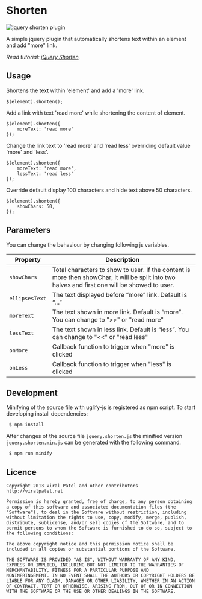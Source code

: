 Shorten
=======

![jquery shorten plugin](http://img.viralpatel.net/2010/12/show-more-link.png "jquery shorten plugin")

A simple jquery plugin that automatically shortens text within an element and add "more" link.

*Read tutorial: [jQuery Shorten](http://viralpatel.net/blogs/dynamically-shortened-text-show-more-link-jquery/).*

Usage
-----
Shortens the text within 'element' and add a 'more' link.

    $(element).shorten();

Add a link with text 'read more' while shortening the content of element.

	$(element).shorten({
		moreText: 'read more'
	});

Change the link text to 'read more' and 'read less' overriding default value 'more' and 'less'.

	$(element).shorten({
		moreText: 'read more',
		lessText: 'read less'
	});

Override default display 100 characters and hide text above 50 characters.

	$(element).shorten({
		showChars: 50,
	});

Parameters
----------
You can change the behaviour by changing following js variables.

| Property       | Description                                                                               |
| -------------- | ----------------------------------------------------------------------------------------- |
| `showChars`     | Total characters to show to user. If the content is more then showChar, it will be split into two halves and first one will be showed to user.                                                                                  |
| `ellipsesText` | The text displayed before “more” link. Default is “…”                                     |
| `moreText`     | The text shown in more link. Default is “more”. You can change to ">>" or "read more"     |
| `lessText`     | The text shown in less link. Default is “less”. You can change to "<<" or "read less"     |
| `onMore`       | Callback function to trigger when "more" is clicked                                       |
| `onLess`       | Callback function to trigger when "less" is clicked                                       |

Development
-----------

Minifying of the source file with uglify-js is registered as npm script.
To start developing install dependencies:

     $ npm install

After changes of the source file `jquery.shorten.js` the minified version
`jquery.shorten.min.js` can be generated with the following command.

     $ npm run minify

Licence
-------

	Copyright 2013 Viral Patel and other contributors
	http://viralpatel.net

	Permission is hereby granted, free of charge, to any person obtaining
	a copy of this software and associated documentation files (the
	"Software"), to deal in the Software without restriction, including
	without limitation the rights to use, copy, modify, merge, publish,
	distribute, sublicense, and/or sell copies of the Software, and to
	permit persons to whom the Software is furnished to do so, subject to
	the following conditions:

	The above copyright notice and this permission notice shall be
	included in all copies or substantial portions of the Software.

	THE SOFTWARE IS PROVIDED "AS IS", WITHOUT WARRANTY OF ANY KIND,
	EXPRESS OR IMPLIED, INCLUDING BUT NOT LIMITED TO THE WARRANTIES OF
	MERCHANTABILITY, FITNESS FOR A PARTICULAR PURPOSE AND
	NONINFRINGEMENT. IN NO EVENT SHALL THE AUTHORS OR COPYRIGHT HOLDERS BE
	LIABLE FOR ANY CLAIM, DAMAGES OR OTHER LIABILITY, WHETHER IN AN ACTION
	OF CONTRACT, TORT OR OTHERWISE, ARISING FROM, OUT OF OR IN CONNECTION
	WITH THE SOFTWARE OR THE USE OR OTHER DEALINGS IN THE SOFTWARE.
